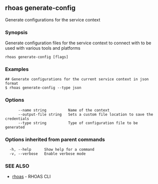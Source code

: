 ## rhoas generate-config

Generate configurations for the service context

### Synopsis

Generate configuration files for the service context to connect with to be used with various tools and platforms

```
rhoas generate-config [flags]
```

### Examples

```
## Generate configurations for the current service context in json format
$ rhoas generate-config --type json

```

### Options

```
      --name string          Name of the context
      --output-file string   Sets a custom file location to save the credentials
      --type string          Type of configuration file to be generated
```

### Options inherited from parent commands

```
  -h, --help      Show help for a command
  -v, --verbose   Enable verbose mode
```

### SEE ALSO

* [rhoas](rhoas.md)	 - RHOAS CLI

